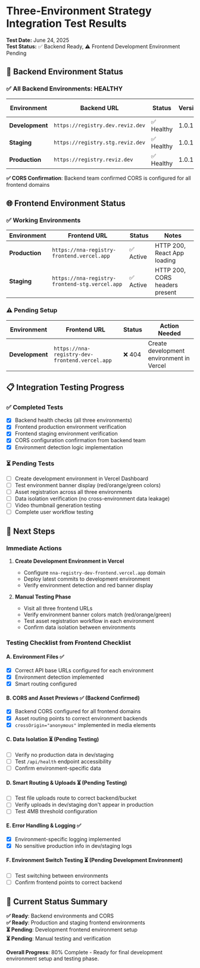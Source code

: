 # Three-Environment Strategy Integration Test Results

**Test Date:** June 24, 2025  
**Test Status:** ✅ Backend Ready, ⚠️ Frontend Development Environment Pending

## 🎯 **Backend Environment Status**

### ✅ **All Backend Environments: HEALTHY**

| Environment | Backend URL | Status | Version | Response Time |
|-------------|-------------|---------|---------|---------------|
| **Development** | `https://registry.dev.reviz.dev` | ✅ Healthy | 1.0.1 | ~350ms |
| **Staging** | `https://registry.stg.reviz.dev` | ✅ Healthy | 1.0.1 | ~630ms |
| **Production** | `https://registry.reviz.dev` | ✅ Healthy | 1.0.1 | ~260ms |

**✅ CORS Confirmation**: Backend team confirmed CORS is configured for all frontend domains

## 🌐 **Frontend Environment Status**

### ✅ **Working Environments**

| Environment | Frontend URL | Status | Notes |
|-------------|--------------|---------|-------|
| **Production** | `https://nna-registry-frontend.vercel.app` | ✅ Active | HTTP 200, React App loading |
| **Staging** | `https://nna-registry-frontend-stg.vercel.app` | ✅ Active | HTTP 200, CORS headers present |

### ⚠️ **Pending Setup**

| Environment | Frontend URL | Status | Action Needed |
|-------------|--------------|---------|---------------|
| **Development** | `https://nna-registry-dev-frontend.vercel.app` | ❌ 404 | Create development environment in Vercel |

## 📋 **Integration Testing Progress**

### ✅ **Completed Tests**
- [x] Backend health checks (all three environments)
- [x] Frontend production environment verification  
- [x] Frontend staging environment verification
- [x] CORS configuration confirmation from backend team
- [x] Environment detection logic implementation

### ⏳ **Pending Tests** 
- [ ] Create development environment in Vercel Dashboard
- [ ] Test environment banner display (red/orange/green colors)
- [ ] Asset registration across all three environments
- [ ] Data isolation verification (no cross-environment data leakage)
- [ ] Video thumbnail generation testing
- [ ] Complete user workflow testing

## 🔧 **Next Steps**

### **Immediate Actions**
1. **Create Development Environment in Vercel**
   - Configure `nna-registry-dev-frontend.vercel.app` domain
   - Deploy latest commits to development environment
   - Verify environment detection and red banner display

2. **Manual Testing Phase**
   - Visit all three frontend URLs
   - Verify environment banner colors match (red/orange/green)
   - Test asset registration workflow in each environment
   - Confirm data isolation between environments

### **Testing Checklist from Frontend Checklist**

#### **A. Environment Files** ✅
- [x] Correct API base URLs configured for each environment
- [x] Environment detection implemented
- [x] Smart routing configured

#### **B. CORS and Asset Previews** ✅ (Backend Confirmed)
- [x] Backend CORS configured for all frontend domains
- [x] Asset routing points to correct environment backends
- [x] `crossOrigin="anonymous"` implemented in media elements

#### **C. Data Isolation** ⏳ (Pending Testing)
- [ ] Verify no production data in dev/staging
- [ ] Test `/api/health` endpoint accessibility
- [ ] Confirm environment-specific data

#### **D. Smart Routing & Uploads** ⏳ (Pending Testing)
- [ ] Test file uploads route to correct backend/bucket
- [ ] Verify uploads in dev/staging don't appear in production
- [ ] Test 4MB threshold configuration

#### **E. Error Handling & Logging** ✅
- [x] Environment-specific logging implemented
- [x] No sensitive production info in dev/staging logs

#### **F. Environment Switch Testing** ⏳ (Pending Development Environment)
- [ ] Test switching between environments
- [ ] Confirm frontend points to correct backend

## 🚀 **Current Status Summary**

**✅ Ready**: Backend environments and CORS  
**✅ Ready**: Production and staging frontend environments  
**⏳ Pending**: Development frontend environment setup  
**⏳ Pending**: Manual testing and verification

**Overall Progress**: 80% Complete - Ready for final development environment setup and testing phase.